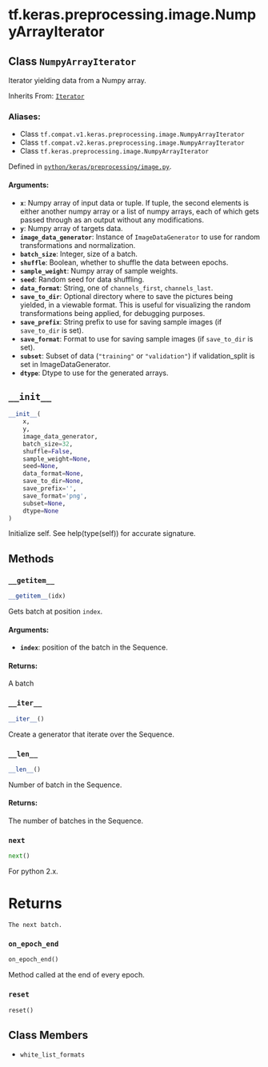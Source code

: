 <div itemscope itemtype="http://developers.google.com/ReferenceObject">
<meta itemprop="name" content="tf.keras.preprocessing.image.NumpyArrayIterator" />
<meta itemprop="path" content="Stable" />
<meta itemprop="property" content="__getitem__"/>
<meta itemprop="property" content="__init__"/>
<meta itemprop="property" content="__iter__"/>
<meta itemprop="property" content="__len__"/>
<meta itemprop="property" content="next"/>
<meta itemprop="property" content="on_epoch_end"/>
<meta itemprop="property" content="reset"/>
<meta itemprop="property" content="white_list_formats"/>
</div>

# tf.keras.preprocessing.image.NumpyArrayIterator

## Class `NumpyArrayIterator`

Iterator yielding data from a Numpy array.

Inherits From: [`Iterator`](../../../../tf/keras/preprocessing/image/Iterator.md)

### Aliases:

* Class `tf.compat.v1.keras.preprocessing.image.NumpyArrayIterator`
* Class `tf.compat.v2.keras.preprocessing.image.NumpyArrayIterator`
* Class `tf.keras.preprocessing.image.NumpyArrayIterator`



Defined in [`python/keras/preprocessing/image.py`](/code/stable/tensorflow/python/keras/preprocessing/image.py).

<!-- Placeholder for "Used in" -->


#### Arguments:


* <b>`x`</b>: Numpy array of input data or tuple.
    If tuple, the second elements is either
    another numpy array or a list of numpy arrays,
    each of which gets passed
    through as an output without any modifications.
* <b>`y`</b>: Numpy array of targets data.
* <b>`image_data_generator`</b>: Instance of `ImageDataGenerator`
    to use for random transformations and normalization.
* <b>`batch_size`</b>: Integer, size of a batch.
* <b>`shuffle`</b>: Boolean, whether to shuffle the data between epochs.
* <b>`sample_weight`</b>: Numpy array of sample weights.
* <b>`seed`</b>: Random seed for data shuffling.
* <b>`data_format`</b>: String, one of `channels_first`, `channels_last`.
* <b>`save_to_dir`</b>: Optional directory where to save the pictures
    being yielded, in a viewable format. This is useful
    for visualizing the random transformations being
    applied, for debugging purposes.
* <b>`save_prefix`</b>: String prefix to use for saving sample
    images (if `save_to_dir` is set).
* <b>`save_format`</b>: Format to use for saving sample images
    (if `save_to_dir` is set).
* <b>`subset`</b>: Subset of data (`"training"` or `"validation"`) if
    validation_split is set in ImageDataGenerator.
* <b>`dtype`</b>: Dtype to use for the generated arrays.

<h2 id="__init__"><code>__init__</code></h2>

``` python
__init__(
    x,
    y,
    image_data_generator,
    batch_size=32,
    shuffle=False,
    sample_weight=None,
    seed=None,
    data_format=None,
    save_to_dir=None,
    save_prefix='',
    save_format='png',
    subset=None,
    dtype=None
)
```

Initialize self.  See help(type(self)) for accurate signature.




## Methods

<h3 id="__getitem__"><code>__getitem__</code></h3>

``` python
__getitem__(idx)
```

Gets batch at position `index`.


#### Arguments:


* <b>`index`</b>: position of the batch in the Sequence.


#### Returns:

A batch


<h3 id="__iter__"><code>__iter__</code></h3>

``` python
__iter__()
```

Create a generator that iterate over the Sequence.


<h3 id="__len__"><code>__len__</code></h3>

``` python
__len__()
```

Number of batch in the Sequence.


#### Returns:

The number of batches in the Sequence.


<h3 id="next"><code>next</code></h3>

``` python
next()
```

For python 2.x.

# Returns
    The next batch.

<h3 id="on_epoch_end"><code>on_epoch_end</code></h3>

``` python
on_epoch_end()
```

Method called at the end of every epoch.
    

<h3 id="reset"><code>reset</code></h3>

``` python
reset()
```






## Class Members

* `white_list_formats` <a id="white_list_formats"></a>
